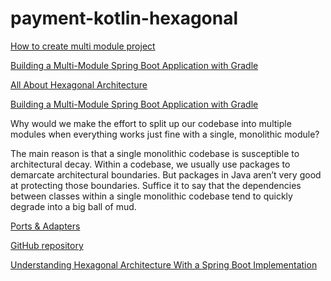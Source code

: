 # payment-kotlin-hexagonal

[How to create multi module project](https://spring.io/guides/gs/multi-module/)

[Building a Multi-Module Spring Boot Application with Gradle](https://reflectoring.io/spring-boot-gradle-multi-module/)

[All About Hexagonal Architecture](https://reflectoring.io/book/)

[Building a Multi-Module Spring Boot Application with Gradle](https://reflectoring.io/spring-boot-gradle-multi-module/)

Why would we make the effort to split up our codebase into multiple modules when everything works just fine with a single, monolithic module?

The main reason is that a single monolithic codebase is susceptible to architectural decay. 
Within a codebase, we usually use packages to demarcate architectural boundaries. 
But packages in Java aren’t very good at protecting those boundaries. 
Suffice it to say that the dependencies between classes within a single monolithic codebase tend to quickly degrade into a big ball of mud.

[Ports & Adapters](https://codesoapbox.dev/ports-adapters-aka-hexagonal-architecture-explained/)

[GitHub repository](https://github.com/daniel-frak)

[Understanding Hexagonal Architecture With a Spring Boot Implementation](https://betterprogramming.pub/hexagonal-architecture-with-spring-boot-74e93030eba3)


